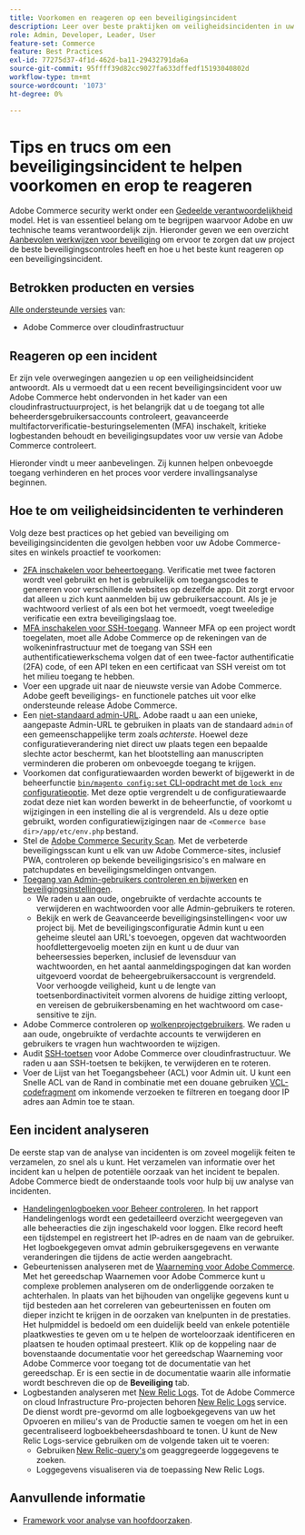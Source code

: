 ```yaml
---
title: Voorkomen en reageren op een beveiligingsincident
description: Leer over beste praktijken om veiligheidsincidenten in uw Adobe Commerce op het project van de wolkeninfrastructuur te vermijden en te antwoorden.
role: Admin, Developer, Leader, User
feature-set: Commerce
feature: Best Practices
exl-id: 77275d37-4f1d-462d-ba11-29432791da6a
source-git-commit: 95ffff39d82cc9027fa633dffedf15193040802d
workflow-type: tm+mt
source-wordcount: '1073'
ht-degree: 0%

---
```


# Tips en trucs om een beveiligingsincident te helpen voorkomen en erop te reageren

Adobe Commerce security werkt onder een [Gedeelde verantwoordelijkheid](https://www.adobe.com/content/dam/cc/en/trust-center/ungated/whitepapers/experience-cloud/adobe-commerce-shared-responsibility-guide.pdf) model. Het is van essentieel belang om te begrijpen waarvoor Adobe en uw technische teams verantwoordelijk zijn. Hieronder geven we een overzicht [Aanbevolen werkwijzen voor beveiliging](https://www.adobe.com/content/dam/cc/en/security/pdfs/Adobe-Magento-Commerce-Best-Practices-Guide.pdf) om ervoor te zorgen dat uw project de beste beveiligingscontroles heeft en hoe u het beste kunt reageren op een beveiligingsincident.

## Betrokken producten en versies

[Alle ondersteunde versies](../../../release/versions.md) van:

- Adobe Commerce over cloudinfrastructuur

## Reageren op een incident

Er zijn vele overwegingen aangezien u op een veiligheidsincident antwoordt. Als u vermoedt dat u een recent beveiligingsincident voor uw Adobe Commerce hebt ondervonden in het kader van een cloudinfrastructuurproject, is het belangrijk dat u de toegang tot alle beheerdersgebruikersaccounts controleert, geavanceerde multifactorverificatie-besturingselementen (MFA) inschakelt, kritieke logbestanden behoudt en beveiligingsupdates voor uw versie van Adobe Commerce controleert.

Hieronder vindt u meer aanbevelingen. Zij kunnen helpen onbevoegde toegang verhinderen en het proces voor verdere invallingsanalyse beginnen.

## Hoe te om veiligheidsincidenten te verhinderen

Volg deze best practices op het gebied van beveiliging om beveiligingsincidenten die gevolgen hebben voor uw Adobe Commerce-sites en winkels proactief te voorkomen:

- [2FA inschakelen voor beheertoegang](https://docs.magento.com/user-guide/stores/security-two-factor-authentication.html).
Verificatie met twee factoren wordt veel gebruikt en het is gebruikelijk om toegangscodes te genereren voor verschillende websites op dezelfde app. Dit zorgt ervoor dat alleen u zich kunt aanmelden bij uw gebruikersaccount. Als je je wachtwoord verliest of als een bot het vermoedt, voegt tweeledige verificatie een extra beveiligingslaag toe.
- [MFA inschakelen voor SSH-toegang](https://devdocs.magento.com/cloud/project/project-enable-mfa-enforcement.html).
Wanneer MFA op een project wordt toegelaten, moet alle Adobe Commerce op de rekeningen van de wolkeninfrastructuur met de toegang van SSH een authentificatiewerkschema volgen dat of een twee-factor authentificatie (2FA) code, of een API teken en een certificaat van SSH vereist om tot het milieu toegang te hebben.
- Voer een upgrade uit naar de nieuwste versie van Adobe Commerce.
Adobe geeft beveiligings- en functionele patches uit voor elke ondersteunde release Adobe Commerce.
- Een [niet-standaard admin-URL](https://docs.magento.com/user-guide/stores/store-urls-custom-admin.html).
Adobe raadt u aan een unieke, aangepaste Admin-URL te gebruiken in plaats van de standaard `admin` of een gemeenschappelijke term zoals *achterste*. Hoewel deze configuratieverandering niet direct uw plaats tegen een bepaalde slechte actor beschermt, kan het blootstelling aan manuscripten verminderen die proberen om onbevoegde toegang te krijgen.
- Voorkomen dat configuratiewaarden worden bewerkt of bijgewerkt in de beheerfunctie  [`bin/magento config:set` CLI-opdracht met de `lock env` configuratieoptie](https://experienceleague.adobe.com/docs/commerce-operations/configuration-guide/cli/configuration-management/set-configuration-values.html#set-configuration-values-that-cannot-be-edited-in-the-admin). Met deze optie vergrendelt u de configuratiewaarde zodat deze niet kan worden bewerkt in de beheerfunctie, of voorkomt u wijzigingen in een instelling die al is vergrendeld. Als u deze optie gebruikt, worden configuratiewijzigingen naar de `<Commerce base dir>/app/etc/env.php` bestand.
- Stel de [Adobe Commerce Security Scan](https://docs.magento.com/user-guide/magento/security-scan.html).
Met de verbeterde beveiligingsscan kunt u elk van uw Adobe Commerce-sites, inclusief PWA, controleren op bekende beveiligingsrisico&#39;s en malware en patchupdates en beveiligingsmeldingen ontvangen.
- [Toegang van Admin-gebruikers controleren en bijwerken](https://docs.magento.com/user-guide/system/permissions-users-all.html) en [beveiligingsinstellingen](https://docs.magento.com/user-guide/stores/security-admin.html).
   - We raden u aan oude, ongebruikte of verdachte accounts te verwijderen en wachtwoorden voor alle Admin-gebruikers te roteren.
   - Bekijk en werk de Geavanceerde beveiligingsinstellingen&lt; voor uw project bij. Met de beveiligingsconfiguratie Admin kunt u een geheime sleutel aan URL&#39;s toevoegen, opgeven dat wachtwoorden hoofdlettergevoelig moeten zijn en kunt u de duur van beheersessies beperken, inclusief de levensduur van wachtwoorden, en het aantal aanmeldingspogingen dat kan worden uitgevoerd voordat de beheergebruikersaccount is vergrendeld. Voor verhoogde veiligheid, kunt u de lengte van toetsenbordinactiviteit vormen alvorens de huidige zitting verloopt, en vereisen de gebruikersbenaming en het wachtwoord om case-sensitive te zijn.
- Adobe Commerce controleren op [wolkenprojectgebruikers](https://devdocs.magento.com/cloud/project/user-admin.html).
We raden u aan oude, ongebruikte of verdachte accounts te verwijderen en gebruikers te vragen hun wachtwoorden te wijzigen.
- Audit [SSH-toetsen](https://devdocs.magento.com/cloud/before/before-workspace-ssh.html) voor Adobe Commerce over cloudinfrastructuur.
We raden u aan SSH-toetsen te bekijken, te verwijderen en te roteren.
- Voer de Lijst van het Toegangsbeheer (ACL) voor Admin uit.
U kunt een Snelle ACL van de Rand in combinatie met een douane gebruiken [VCL-codefragment](https://devdocs.magento.com/cloud/cdn/fastly-vcl-allowlist.html#vcl) om inkomende verzoeken te filtreren en toegang door IP adres aan Admin toe te staan.

## Een incident analyseren

De eerste stap van de analyse van incidenten is om zoveel mogelijk feiten te verzamelen, zo snel als u kunt. Het verzamelen van informatie over het incident kan u helpen de potentiële oorzaak van het incident te bepalen. Adobe Commerce biedt de onderstaande tools voor hulp bij uw analyse van incidenten.

- [Handelingenlogboeken voor Beheer controleren](https://docs.magento.com/user-guide/system/action-log-report.html).
In het rapport Handelingenlogs wordt een gedetailleerd overzicht weergegeven van alle beheeracties die zijn ingeschakeld voor loggen. Elke record heeft een tijdstempel en registreert het IP-adres en de naam van de gebruiker. Het logboekgegeven omvat admin gebruikersgegevens en verwante veranderingen die tijdens de actie werden aangebracht.
- Gebeurtenissen analyseren met de [Waarneming voor Adobe Commerce](https://experienceleague.adobe.com/docs/commerce-operations/tools/observation-for-adobe-commerce/intro.html?lang=en).
Met het gereedschap Waarnemen voor Adobe Commerce kunt u complexe problemen analyseren om de onderliggende oorzaken te achterhalen. In plaats van het bijhouden van ongelijke gegevens kunt u tijd besteden aan het correleren van gebeurtenissen en fouten om dieper inzicht te krijgen in de oorzaken van knelpunten in de prestaties.
Het hulpmiddel is bedoeld om een duidelijk beeld van enkele potentiële plaatkwesties te geven om u te helpen de worteloorzaak identificeren en plaatsen te houden optimaal presteert. Klik op de koppeling naar de bovenstaande documentatie voor het gereedschap Waarneming voor Adobe Commerce voor toegang tot de documentatie van het gereedschap. Er is een sectie in de documentatie waarin alle informatie wordt beschreven die op de **Beveiliging** tab.
- Logbestanden analyseren met [New Relic Logs](https://devdocs.magento.com/cloud/project/new-relic.html#new-relic-logs). Tot de Adobe Commerce on cloud Infrastructure Pro-projecten behoren [New Relic Logs](https://docs.newrelic.com/docs/logs/new-relic-logs/get-started/introduction-new-relic-logs) service. De dienst wordt pre-gevormd om alle logboekgegevens van uw het Opvoeren en milieu&#39;s van de Productie samen te voegen om het in een gecentraliseerd logboekbeheersdashboard te tonen.
U kunt de New Relic Logs-service gebruiken om de volgende taken uit te voeren:
   - Gebruiken [New Relic-query&#39;s](https://docs.newrelic.com/docs/logs/new-relic-logs/ui-data/query-syntax-logs) om geaggregeerde loggegevens te zoeken.
   - Loggegevens visualiseren via de toepassing New Relic Logs.

## Aanvullende informatie

- [Framework voor analyse van hoofdoorzaken](https://sansec.io/kb/incident-response/magento-root-cause-analysis).

